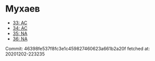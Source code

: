 # Мухаев
- [33: AC](33.md)
- [34: AC](34.md)
- [35: NA](35.md)
- [36: NA](36.md)

Commit: 46398fe537f8fc3e1c459827460623a661b2a20f
 fetched at: 20201202-223235
